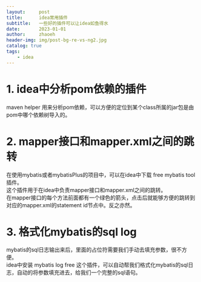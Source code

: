```yaml
---
layout:     post
title:      idea常用插件
subtitle:   一些好的插件可以让idea如鱼得水
date:       2023-01-01
author:     zhaoeh
header-img: img/post-bg-re-vs-ng2.jpg
catalog: true
tags:
    - idea
---
```


# 1. idea中分析pom依赖的插件
maven helper 用来分析pom依赖，可以方便的定位到某个class所属的jar包是由pom中哪个依赖树导入的。

# 2. mapper接口和mapper.xml之间的跳转
在使用mybatis或者mybatisPlus的项目中，可以在idea中下载 free mybatis tool 插件。   
这个插件用于在idea中负责mapper接口和mapper.xml之间的跳转。   
在mapper接口的每个方法前面都有一个绿色的箭头，点击后就能够方便的跳转到对应的mapper.xml的statement id节点中。反之亦然。   

# 3. 格式化mybatis的sql log
mybatis的sql日志输出来后，里面的占位符需要我们手动去填充参数，很不方便。   
idea中安装 mybatis log free 这个插件，可以自动帮我们格式化mybatis的sql日志，自动的将参数填充进去，给我们一个完整的sql语句。   